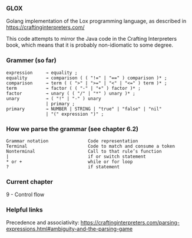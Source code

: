 ### GLOX
Golang implementation of the Lox programming language, as described in https://craftinginterpreters.com/

This code attempts to mirror the Java code in the Crafting Interpreters book, which means that it is probably
non-idiomatic to some degree. 


### Grammer (so far)

```
expression     → equality ;
equality       → comparison ( ( "!=" | "==" ) comparison )* ;
comparison     → term ( ( ">" | ">=" | "<" | "<=" ) term )* ;
term           → factor ( ( "-" | "+" ) factor )* ;
factor         → unary ( ( "/" | "*" ) unary )* ;
unary          → ( "!" | "-" ) unary
               | primary ;
primary        → NUMBER | STRING | "true" | "false" | "nil"
               | "(" expression ")" ;
```

### How we parse the grammar (see chapter 6.2)

```
Grammar notation               Code representation
Terminal                       Code to match and consume a token
Nonterminal                    Call to that rule’s function
|                              if or switch statement
* or +                         while or for loop
?                              if statement
```

### Current chapter
9 - Control flow

### Helpful links
Precedence and associativity: https://craftinginterpreters.com/parsing-expressions.html#ambiguity-and-the-parsing-game
